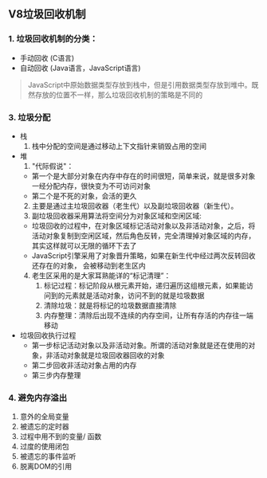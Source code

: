 ## V8垃圾回收机制

### 1. 垃圾回收机制的分类：
- 手动回收 (C语言)
- 自动回收 (Java语言，JavaScript语言)
> JavaScript中原始数据类型存放到栈中，但是引用数据类型存放到堆中。既然存放的位置不一样，那么垃圾回收机制的策略是不同的

### 3. 垃圾分配
- 栈
  1. 栈中分配的空间是通过移动上下文指针来销毁占用的空间
- 堆
  1. "代际假说"：
    - 第一个是大部分对象在内存中存在的时间很短，简单来说，就是很多对象一经分配内存，很快变为不可访问对象
    - 第二个是不死的对象，会活的更久
  2. 主要是通过主垃圾回收器（老生代）以及副垃圾回收器（新生代）。
  3. 副垃圾回收器采用算法将空间分为对象区域和空闲区域:
    - 垃圾回收的过程中，在对象区域标记活动对象以及非活动对象，之后，将活动对象复制到空闲区域，然后角色反转，完全清理掉对象区域的内存，其实这样就可以无限的循环下去了
    - JavaScript引擎采用了对象晋升策略，如果在新生代中经过两次反转回收还存在的对象， 会被移动到老生区内
  4. 老生区采用的是大家耳熟能详的“标记清理”：
     1. 标记过程：标记阶段从根元素开始，递归遍历这组根元素，如果能访问到的元素就是活动对象，访问不到的就是垃圾数据
     2. 清除垃圾：就是将标记的垃圾数据直接清除
     3. 内存整理：清除后出现不连续的内存空间，让所有存活的内存往一端移动
- 垃圾回收执行过程
  - 第一步标记活动对象以及非活动对象。所谓的活动对象就是还在使用的对象，非活动对象就是垃圾回收器回收的对象
  - 第二步回收非活动对象占用的内存
  - 第三步内存整理

### 4. 避免内存溢出
1. 意外的全局变量
2. 被遗忘的定时器
3. 过程中用不到的变量/ 函数
4. 过度的使用闭包
5. 被遗忘的事件监听
6. 脱离DOM的引用
